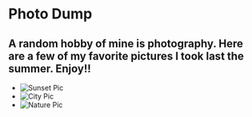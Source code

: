 # Photo Dump
## A random hobby of mine is photography. Here are a few of my favorite pictures I took last the summer. Enjoy!!

- ![Sunset Pic](Lab-Week-0-1\pictures\sunset.jpg)
- ![City Pic](Lab-Week-0-1\pictures\city.jpg)
- ![Nature Pic](Lab-Week-0-1\pictures\nature.jpg)